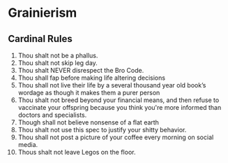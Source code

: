 #  Grainierism 
## Cardinal Rules
1. Thou shalt not be a phallus.
2. Thou shalt not skip leg day.
3. Thou shalt NEVER disrespect the Bro Code.
4. Thou shall fap before making life altering decisions
5. Thou shall not live their life by a several thousand year old book’s wordage as though it makes them a purer person
6. Thou shalt not breed beyond your financial means, and then refuse to vaccinate your offspring because you think you're more informed than doctors and specialists.
7. Though shall not believe nonsense of a flat earth
8. Thou shalt not use this spec to justify your shitty behavior.
9. Thou shall not post a picture of your coffee every morning on social media.
10. Thous shalt not leave Legos on the floor.

